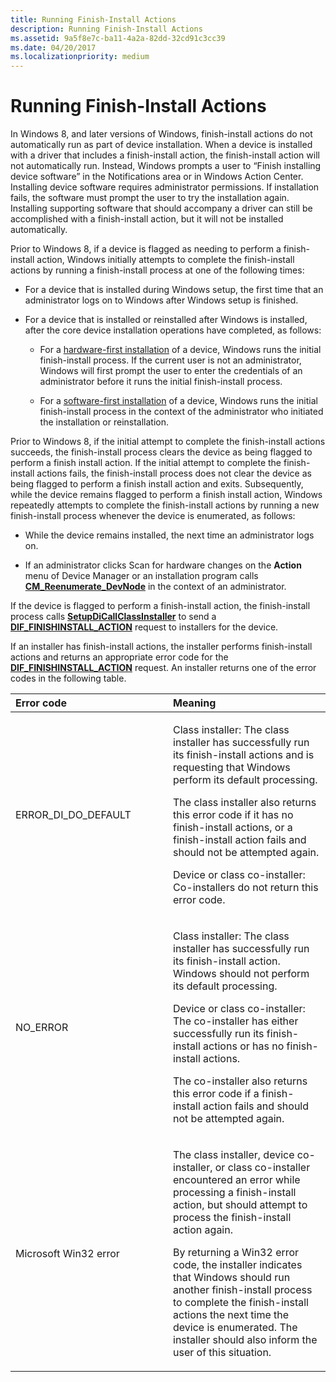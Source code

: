```yaml
---
title: Running Finish-Install Actions
description: Running Finish-Install Actions
ms.assetid: 9a5f8e7c-ba11-4a2a-82dd-32cd91c3cc39
ms.date: 04/20/2017
ms.localizationpriority: medium
---
```


# Running Finish-Install Actions


In Windows 8, and later versions of Windows, finish-install actions do not automatically run as part of device installation. When a device is installed with a driver that includes a finish-install action, the finish-install action will not automatically run. Instead, Windows prompts a user to “Finish installing device software” in the Notifications area or in Windows Action Center. Installing device software requires administrator permissions. If installation fails, the software must prompt the user to try the installation again. Installing supporting software that should accompany a driver can still be accomplished with a finish-install action, but it will not be installed automatically.

Prior to Windows 8, if a device is flagged as needing to perform a finish-install action, Windows initially attempts to complete the finish-install actions by running a finish-install process at one of the following times:

-   For a device that is installed during Windows setup, the first time that an administrator logs on to Windows after Windows setup is finished.

-   For a device that is installed or reinstalled after Windows is installed, after the core device installation operations have completed, as follows:
    -   For a [hardware-first installation](hardware-first-installation.md) of a device, Windows runs the initial finish-install process. If the current user is not an administrator, Windows will first prompt the user to enter the credentials of an administrator before it runs the initial finish-install process.

    -   For a [software-first installation](software-first-installation.md) of a device, Windows runs the initial finish-install process in the context of the administrator who initiated the installation or reinstallation.

Prior to Windows 8, if the initial attempt to complete the finish-install actions succeeds, the finish-install process clears the device as being flagged to perform a finish install action. If the initial attempt to complete the finish-install actions fails, the finish-install process does not clear the device as being flagged to perform a finish install action and exits. Subsequently, while the device remains flagged to perform a finish install action, Windows repeatedly attempts to complete the finish-install actions by running a new finish-install process whenever the device is enumerated, as follows:

-   While the device remains installed, the next time an administrator logs on.

-   If an administrator clicks Scan for hardware changes on the **Action** menu of Device Manager or an installation program calls [**CM_Reenumerate_DevNode**](https://msdn.microsoft.com/library/windows/hardware/ff539763) in the context of an administrator.

If the device is flagged to perform a finish-install action, the finish-install process calls [**SetupDiCallClassInstaller**](https://msdn.microsoft.com/library/windows/hardware/ff550922) to send a [**DIF_FINISHINSTALL_ACTION**](https://msdn.microsoft.com/library/windows/hardware/ff543684) request to installers for the device.

If an installer has finish-install actions, the installer performs finish-install actions and returns an appropriate error code for the [**DIF_FINISHINSTALL_ACTION**](https://msdn.microsoft.com/library/windows/hardware/ff543684) request. An installer returns one of the error codes in the following table.

<table>
<colgroup>
<col width="50%" />
<col width="50%" />
</colgroup>
<thead>
<tr class="header">
<th align="left">Error code</th>
<th align="left">Meaning</th>
</tr>
</thead>
<tbody>
<tr class="odd">
<td align="left"><p>ERROR_DI_DO_DEFAULT</p></td>
<td align="left"><p>Class installer: The class installer has successfully run its finish-install actions and is requesting that Windows perform its default processing.</p>
<p>The class installer also returns this error code if it has no finish-install actions, or a finish-install action fails and should not be attempted again.</p>
<p>Device or class co-installer: Co-installers do not return this error code.</p></td>
</tr>
<tr class="even">
<td align="left"><p>NO_ERROR</p></td>
<td align="left"><p>Class installer: The class installer has successfully run its finish-install action. Windows should not perform its default processing.</p>
<p>Device or class co-installer: The co-installer has either successfully run its finish-install actions or has no finish-install actions.</p>
<p>The co-installer also returns this error code if a finish-install action fails and should not be attempted again.</p></td>
</tr>
<tr class="odd">
<td align="left"><p>Microsoft Win32 error</p></td>
<td align="left"><p>The class installer, device co-installer, or class co-installer encountered an error while processing a finish-install action, but should attempt to process the finish-install action again.</p>
<p>By returning a Win32 error code, the installer indicates that Windows should run another finish-install process to complete the finish-install actions the next time the device is enumerated. The installer should also inform the user of this situation.</p></td>
</tr>
</tbody>
</table>

 

 

 





